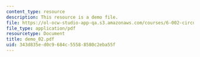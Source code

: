 ```yaml
---
content_type: resource
description: This resource is a demo file.
file: https://ol-ocw-studio-app-qa.s3.amazonaws.com/courses/6-002-circuits-and-electronics-spring-2007/343d835ed0c9684c55588580c2eba55f_demo_02.pdf
file_type: application/pdf
resourcetype: Document
title: demo_02.pdf
uid: 343d835e-d0c9-684c-5558-8580c2eba55f
---
```

